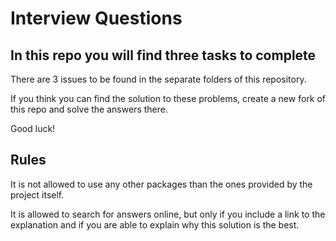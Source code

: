 # Interview Questions

## In this repo you will find three tasks to complete
There are 3 issues to be found in the separate folders of this repository.

If you think you can find the solution to these problems, create a new fork of this repo and solve the answers there.

Good luck!

## Rules
It is not allowed to use any other packages than the ones provided by the project itself.

It is allowed to search for answers online, but only if you include a link to the explanation and if you are able to explain why this solution is the best.